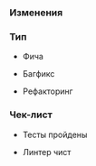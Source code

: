 
### Изменения

### Тип

-  Фича
    
-  Багфикс
    
-  Рефакторинг
    

### Чек-лист

-  Тесты пройдены
    
-  Линтер чист  
